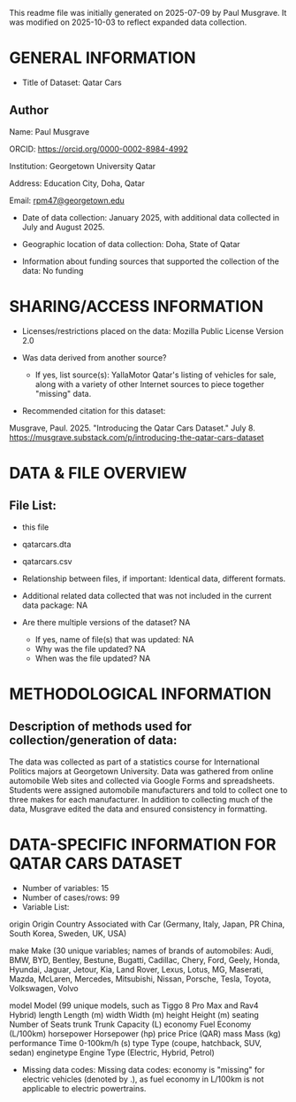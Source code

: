 This readme file was initially generated on 2025-07-09 by Paul Musgrave. It was modified on 2025-10-03 to reflect expanded data collection.

# GENERAL INFORMATION

* Title of Dataset: Qatar Cars
## Author
Name: Paul Musgrave

ORCID: https://orcid.org/0000-0002-8984-4992

Institution: Georgetown University Qatar

Address: Education City, Doha, Qatar

Email: rpm47@georgetown.edu

* Date of data collection: January 2025, with additional data collected in July and August 2025.

* Geographic location of data collection: Doha, State of Qatar

* Information about funding sources that supported the collection of the data: No funding 


# SHARING/ACCESS INFORMATION

* Licenses/restrictions placed on the data: Mozilla Public License Version 2.0

* Was data derived from another source?
	* If yes, list source(s): YallaMotor Qatar's listing of vehicles for sale, along with a variety of other Internet sources to piece together "missing" data.

* Recommended citation for this dataset: 

Musgrave, Paul. 2025. "Introducing the Qatar Cars Dataset." July 8. https://musgrave.substack.com/p/introducing-the-qatar-cars-dataset


# DATA & FILE OVERVIEW

## File List: 

* this file
* qatarcars.dta
* qatarcars.csv

* Relationship between files, if important: Identical data, different formats.
* Additional related data collected that was not included in the current data package: NA
* Are there multiple versions of the dataset? NA
	* If yes, name of file(s) that was updated: NA
	* Why was the file updated? NA
	* When was the file updated? NA


# METHODOLOGICAL INFORMATION

## Description of methods used for collection/generation of data: 

The data was collected as part of a statistics course for International Politics majors at Georgetown University. Data was gathered from online automobile Web sites and collected via Google Forms and spreadsheets. Students were assigned automobile manufacturers and told to collect one to three makes for each manufacturer. In addition to collecting much of the data, Musgrave edited the data and ensured consistency in formatting.


# DATA-SPECIFIC INFORMATION FOR QATAR CARS DATASET

* Number of variables: 15
* Number of cases/rows: 99
* Variable List: 

origin          Origin Country Associated with Car (Germany, Italy, Japan, PR China, South Korea, Sweden, UK, USA)

make            Make (30 unique variables; names of brands of automobiles: Audi, BMW, BYD, Bentley, Bestune, Bugatti, Cadillac, Chery, Ford, Geely, Honda, Hyundai, Jaguar, Jetour, Kia, Land Rover, Lexus, Lotus, MG, Maserati, Mazda, McLaren, Mercedes, Mitsubishi, Nissan, Porsche, Tesla, Toyota, Volkswagen, Volvo

model           Model (99 unique models, such as Tiggo 8 Pro Max and Rav4 Hybrid)
length          Length (m)
width           Width (m)
height          Height (m)
seating         Number of Seats
trunk           Trunk Capacity (L)
economy         Fuel Economy (L/100km)
horsepower      Horsepower (hp)
price           Price (QAR)
mass            Mass (kg)
performance     Time 0-100km/h (s)
type            Type (coupe, hatchback, SUV, sedan)
enginetype      Engine Type (Electric, Hybrid, Petrol)


* Missing data codes: Missing data codes: economy is "missing" for electric vehicles (denoted by .), as fuel economy in L/100km is not applicable to electric powertrains.
